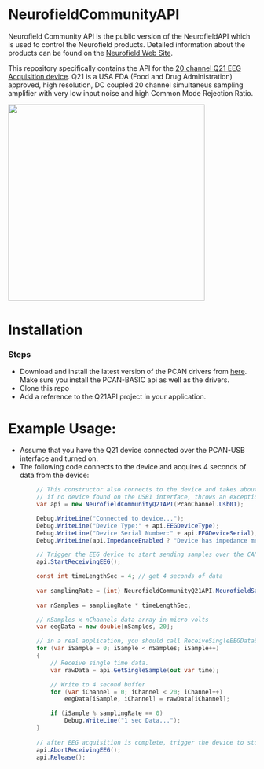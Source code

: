 # NeurofieldCommunityAPI

Neurofield Community API is the public version of the NeurofieldAPI which is used to control the Neurofield products. Detailed information about the products can be found on the [Neurofield Web Site](https://neurofield.org/).

This repository specifically contains the API for the [20 channel Q21 EEG Acquisition device](https://neurofield.org/neurofield-products#q21). Q21 is a USA FDA (Food and Drug Administration) approved, high resolution, DC coupled 20 channel simultaneus sampling amplifier with very low input noise and high Common Mode Rejection Ratio. 

<p float="middle">
  <img src="https://3989ac5bcbe1edfc864a-0a7f10f87519dba22d2dbc6233a731e5.ssl.cf2.rackcdn.com/neurofield/img-Q21_copy.jpg?raw=true" width="400"/>     
  &nbsp; &nbsp;
</p>

# Installation

### Steps

* Download and install the latest version of the PCAN drivers from [here](https://www.peak-system.com/PCAN-Basic.239.0.html?&L=1). 
 Make sure you install the PCAN-BASIC api as well as the drivers.
* Clone this repo
* Add a reference to the Q21API project in your application.

# Example Usage:

* Assume that you have the Q21 device connected over the PCAN-USB interface and turned on.
* The following code connects to the device and acquires 4 seconds of data from the device:

```C#
        // This constructor also connects to the device and takes about 1 second to complete
        // if no device found on the USB1 interface, throws an exception.
        var api = new NeurofieldCommunityQ21API(PcanChannel.Usb01);

        Debug.WriteLine("Connected to device...");
        Debug.WriteLine("Device Type:" + api.EEGDeviceType);
        Debug.WriteLine("Device Serial Number:" + api.EEGDeviceSerial);
        Debug.WriteLine(api.ImpedanceEnabled ? "Device has impedance measurement capability" : "This model can not measure channel impedance.");

        // Trigger the EEG device to start sending samples over the CAN interface 
        api.StartReceivingEEG();

        const int timeLengthSec = 4; // get 4 seconds of data
        
        var samplingRate = (int) NeurofieldCommunityQ21API.NeurofieldSamplingRate;
        
        var nSamples = samplingRate * timeLengthSec;

        // nSamples x nChannels data array in micro volts
        var eegData = new double[nSamples, 20];

        // in a real application, you should call ReceiveSingleEEGDataSample in a timer or in a separate task/worker/process
        for (var iSample = 0; iSample < nSamples; iSample++)
        {
            // Receive single time data.
            var rawData = api.GetSingleSample(out var time);

            // Write to 4 second buffer
            for (var iChannel = 0; iChannel < 20; iChannel++)
                eegData[iSample, iChannel] = rawData[iChannel];

            if (iSample % samplingRate == 0)
                Debug.WriteLine("1 sec Data...");
        }
            
        // after EEG acquisition is complete, trigger the device to stop sending data and release the CAN-USB interface
        api.AbortReceivingEEG();
        api.Release();
```